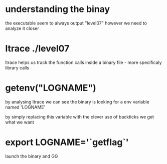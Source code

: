 # understanding the binay

the executable seem to always output "level07"
however we need to analyze it closer


# ltrace ./level07

ltrace helps us track the function calls inside a binary file - more specificaly library calls


# getenv("LOGNAME")

by analysing ltrace we can see the binary is looking for a env variable named 'LOGNAME'

by simply replacing this variable with the clever use of backticks we get what we want


# export LOGNAME='\`getflag\`'

launch the binary and GG
